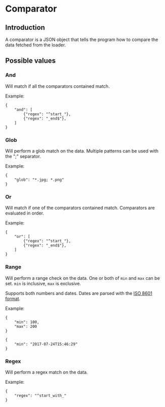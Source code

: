 # Comparator

## Introduction

A comparator is a JSON object that tells the program how to compare the data fetched from the loader. 

## Possible values

### And

Will match if all the comparators contained match.

Example:
```json5
{
    "and": [
        {"regex": "^start_"},
        {"regex": "_end$"},
    ]
}
```

### Glob

Will perform a glob match on the data. Multiple patterns can be used with the ";" separator.

Example:
```json5
{
    "glob": "*.jpg; *.png"
}
```

### Or

Will match if one of the comparators contained match. Comparators are evaluated in order.

Example:
```json5
{
    "or": [
        {"regex": "^start_"},
        {"regex": "_end$"},
    ]
}
```

### Range

Will perform a range check on the data. One or both of `min` and `max` can be set. `min` is inclusive, `max` is exclusive.

Supports both numbers and dates. Dates are parsed with the [ISO 8601 format](https://en.wikipedia.org/wiki/ISO_8601).

Example:
```json5
{
    "min": 100,
    "max": 200
}
```
```json5
{
    "min": "2017-07-24T15:46:29"
}
```

### Regex

Will perform a regex match on the data.

Example:
```json5
{
    "regex": "^start_with_"
}
```
